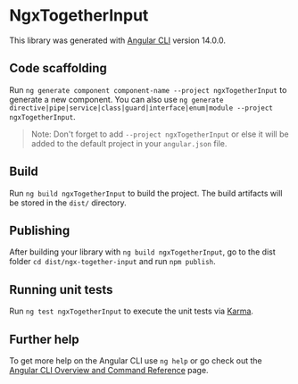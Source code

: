 # NgxTogetherInput

This library was generated with [Angular CLI](https://github.com/angular/angular-cli) version 14.0.0.

## Code scaffolding

Run `ng generate component component-name --project ngxTogetherInput` to generate a new component. You can also use `ng generate directive|pipe|service|class|guard|interface|enum|module --project ngxTogetherInput`.
> Note: Don't forget to add `--project ngxTogetherInput` or else it will be added to the default project in your `angular.json` file. 

## Build

Run `ng build ngxTogetherInput` to build the project. The build artifacts will be stored in the `dist/` directory.

## Publishing

After building your library with `ng build ngxTogetherInput`, go to the dist folder `cd dist/ngx-together-input` and run `npm publish`.

## Running unit tests

Run `ng test ngxTogetherInput` to execute the unit tests via [Karma](https://karma-runner.github.io).

## Further help

To get more help on the Angular CLI use `ng help` or go check out the [Angular CLI Overview and Command Reference](https://angular.io/cli) page.
